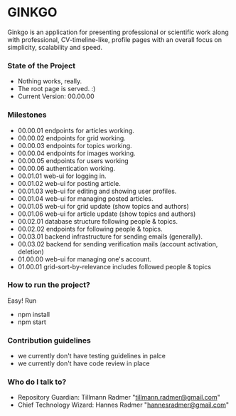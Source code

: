 # GINKGO #

Ginkgo is an application for presenting professional or scientific work along with professional, CV-timeline-like, profile pages with an overall focus on simplicity, scalability and speed.

### State of the Project ###

* Nothing works, really.
* The root page is served. :)
* Current Version: 00.00.00

### Milestones ###
* 00.00.01 endpoints for articles working.
* 00.00.02 endpoints for grid working.
* 00.00.03 endpoints for topics working.
* 00.00.04 endpoints for images working.
* 00.00.05 endpoints for users working
* 00.00.06 authentication working.
* 00.01.01 web-ui for logging in.
* 00.01.02 web-ui for posting article.
* 00.01.03 web-ui for editing and showing user profiles.
* 00.01.04 web-ui for managing posted articles.
* 00.01.05 web-ui for grid update (show topics and authors)
* 00.01.06 web-ui for article update (show topics and authors)
* 00.02.01 database structure following people & topics.
* 00.02.02 endpoints for following people & topics.
* 00.03.01 backend infrastructure for sending emails (generally).
* 00.03.02 backend for sending verification mails (account activation, deletion)
* 01.00.00 web-ui for managing one's account.
* 01.00.01 grid-sort-by-relevance includes followed people & topics

### How to run the project? ###
Easy! Run
* npm install
* npm start

### Contribution guidelines ###

* we currently don't have testing guidelines in palce
* we currently don't have code review in place

### Who do I talk to? ###

* Repository Guardian: Tillmann Radmer "<tillmann.radmer@gmail.com>"
* Chief Technology Wizard: Hannes Radmer "<hannesradmer@gmail.com>"